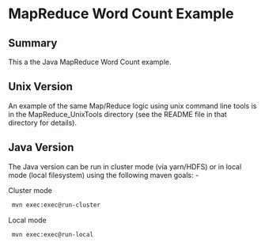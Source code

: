 # MapReduce Word Count Example

## Summary

This a the Java MapReduce Word Count example.

## Unix Version

An example of the same Map/Reduce logic using unix command line tools is in the MapReduce_UnixTools directory (see the README file in that directory for details).

## Java Version

The Java version can be run in cluster mode (via yarn/HDFS) or in local mode (local filesystem) using the following maven goals: -

Cluster mode
```bash
 mvn exec:exec@run-cluster 
```

Local mode
```bash
 mvn exec:exec@run-local 
```
		
